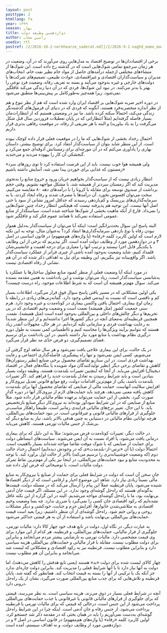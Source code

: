 ```yaml
---
layout: post
posttype: 2
htmllang: fa
year: ۱۳۹۹
season: بهار
title: دوازدهمین وظیفه دولت
author: رامین مجاب
usediv: rtl
postref: /2/2016-10-2-nerkhearze_saderat.md[]/2/2016-9-1-naghd_mamo_markaz.md[]/1/2016-6-29-بلوغ تصمیم‌گیری در سیاست‌گذاری پولی.md[]/2/2018-6-23-eslahatsakhtari_anes.md[]/1/2020-4-14-دوازدهمین وظیفه.md[]/2/2019-1-28-mos_afzayesh_sarmaye.md[]/2/2016-8-8-tahlil_nerkh_blmdt.md[]/2/2018-9-9-bare_sangin.md[]/2/2016-9-6-ronaghe_maskan.md[]/2/2019-9-6-pish_tavarom.md
---
```


برخی از اقتصاددان‌ها در توضیح اقتصاد به مدل‌هایی روی می‌آورند که در آن، وضعیت در هر زمان سرجمع تمامی شوک‌هایی است که در گذشته رخ داده است. این شوک‌ها از منشاءهای مختلفی ازجمله درآمدهای حاصل از مواد خام نظیر نفت خام، انتخاب‌های مدیران و سیاست‌گذاران اقتصادی و غیراقتصادی، حوادث طبیعی، تصمیم‌های شرکت‌ها یا دولت‌های خارجی و غیره به‌وجود می‌آیند و بسته به تعریف رفاه، وضعیت فردِ نوعی را بهتر یا بدتر می‌کنند. در نبود این شوک‌ها، فردی که در آن دنیا زندگی می‌کند غافلگیر نمی‌شود، زیرا همه‌چیز به‌طورکامل بر پیش‌بینی‌ها منطبق می‌شود.

در دوره اخیر ضربه شوک‌هایی بر اقتصاد ایران وارد شده است که هم از نظر تنوع و هم از نظر اندازه منحصربه‌فرد هستند، آنگونه که فردی که در دنیای آن فرمول‌های گذشته‌نگر زندگی می‌کند، احتمالاً سکته کرده باشد. ما نیز در وضعیتی هستیم که از انتظارات‌مان بسیار فاصله گرفته‌ایم (مثلاً انتظاراتی که در پایان تعطیلات فروردین سال قبل شکل می‌گرفت را به یاد بیاورید)  و البته با هر تعریفی از رفاه، در موقعیت رفاهی بدتری قرار داریم. 

احتمال رخداد بخشی از شوک‌هایی که ما را در موقعیت فعلی قرار داده کوچک نبوده است. از این منظر شاید بتوان از سیاست‌گذار انتقاد کرد. برای توضیح بیشتر، داستان بهاری را یادآوری می‌کنم که در آن مورچه‌ای برای زمستانش آذوقه‌ای جمع می‌کرد و گنجشکی آن کار را بیهوده می‌دید و می‌خندید. 

«ولی همیشه هوا خوب نیست. باید از این فرصت استفاده کرد تا توی روزهای سرد زمستون که غذایی برای خوردن پیدا نمی شه، آسایش داشته باشیم»

انتظار زیادی نیست که از سیاست‌گذار بخواهیم جریان ورود و خروج منابع را به‌نحوی مدیریت کند که اگر زمستان سردتر از همیشه شد، با مشکل مواجهه نشویم. وقتی حجم برداشت از صندوق توسعه برای مقابله با کرونا را با درآمدهای دهه ۸۰ مقایسه می‌کنیم، سخت می‌توان افسوس نخورد. آن درآمدها یا مصرف شدند و رفاه ایجاد کردند، یا به سرمایه‌گذاری‌های پرریسک و کم‌بازدهی رسیدند که حداقل امروز نشانی از سود یا حتی اصل آنها نیست. این توجیه هم پذیرفته نیست که هیچکس انتظار رخداد چنین شوک‌هایی را نمی‌داد. فارغ از آنکه ماهیت بخشی از شوک‌ها شناخته شده است، سیاستگذار از منابع عمومی استفاده نمی‌کند تا همانند عموم فکر کند و غافلگیر شود. 

البته پاسخ این سوال بحث‌برانگیز است: اینکه آیا می‌توان از سیاست‌گذار به‌دلیل هموار نبودن رفاه یا نوع بازدهی سرمایه‌گذاری‌ها انتقاد کرد؟ به‌عنوان مثال، توجه به این نکته لازم است که اولین کاربرد کلمه «رفاه» (یا واژه‌های هم‌مفهوم) در قانون اساسی در اصل ۳ و در دوازدهمین مورد از وظایف دولت آمده است. اگر بپذیریم که برخی از این وظایف با یکدیگر قابل اجرا نیستند و ترتیب آنها را معیاری برای درجه اهمیت و جانشینی‌شان قلمداد کنیم، شاید وضعیت به‌وجود آمده ناشی از چیزی فراتر از عملکرد سیاست‌گذار باشد. اگر واقع‌بینانه نیز بنگیریم، این وظیفه برای نیل به اهدافی ذکر شده که در آن هم نشانی از رفاه اقتصادی نیست.

در مورد اینکه آیا وضعیت فعلی از منظر کمبود منابع معلول ساختارها یا عملکرد یا بدشانسی سیاست‌گذار است، زیاد می‌توان نوشت و این یادداشت به همین مقدمه بسنده می‌کند. سوال مهم‌تر همیشه آن است که به شرط اطلاعات موجود، راه درست چیست؟

یکی اولین مشکلاتی که در مسیر یافتن پاسخ سوال فوق قرار می‌گیرد، اطلاعات بسیار کم و ناقصی است که نسبت به اپیدمی فعلی وجود دارد. گمانه‌زنی‌های زیادی در رابطه با زمان اوج بیماری، احتمال یافتن واکسن بیماری در کوتاه‌مدت و غیره وجود دارد. هرم سنی جمعیت کشور (مثل همیشه) نعمت است و وضعیت وخیم اقتصادی که در پی تحریم‌ها و دیگر چالش‌های داخلی و بین‌المللی به‌وجود آمده است (مثل همیشه)، نقمت. همچنین قرنطینه‌ای به‌معنای آنچه در دیگر کشورها اجرا نداشته‌ایم و از این منظر شدیداً به رعایت بهداشت فردی و سازمانی تکیه کرده‌ایم. در هر حال، مجهولات آنقدر زیاد هستند که نتوانیم برآیند ویژگی‌ها را محاسبه کنیم و نااطمینانی کمی نسبت به طول دوره درگیری نظام بهداشت یا منابع مورد نیاز داشته باشیم. در این یادداشت برای ترسیم فضای تصمیم‌گیری، دو فرض حدّی مد نظر قرار می‌گیرد. 

در یک حالت، برای این بیماری علاجی یافت نمی‌شود و هر سال شاهد اوج گرفتن آن می‌شویم، کسی ایمن نمی‌شود و تنها راه پیشگیری، فاصله‌گذاری اجتماعی و رعایت بهداشت فردی است. در این سناریو تقاضای محصول برخی صنایع (نظیر رستوران‌ها) کاهش و تقاضای برخی دیگر (نظیر تولیدکنندگان مواد شوینده یا بنگاه‌های فعال در اقتصاد دیجیتال) افزایش می‌یابد. از آنجا که اینچنین تغییرات بلندمدت هستند، وظیفه دولت بسیار بنیادین است و باید شرایط رسیدن به تعادل بلندمدت جدید را فراهم کند. اگر تغییرات بلندمدت باشند، یکی از مهم‌ترین اقدامات دولت، رفع موانع قانونی تعدیل نیروی‌کار و افزایش سلالیت آنهاست. حمایت مالی از صنایعی که تقاضای محصول آنها برای بلندمدت کاهش یافته معنی نمی‌دهد، هرچند باید حمایت‌های لازم از نیروی‌کار آنها در دوره گذار صورت گیرد. بخشی از این حمایت می‌تواند برعهده نظام مالیاتی قرار داده شود. مثلاً منابع از صنایعی که در این شرایط سودآور بوده‌اند به نیروی‌کار دیگر صنایع بازتخصیص یابد. با این حال، تغییر نرخ‌های مالیاتی فرایندی زمانبر است، طبیعتاً راهکار مناسب‌تر جلوگیری از فرارهای مالیاتی قانونی و غیرقانونی است. در نبود حمایت‌های بین‌المللی، هرچه توانایی نظام مالیاتی در دستیابی به چنین هدفی بالاتر باشد، نیاز به منابع دیگر که بی‌شک از جنس مالیات تورمی هستند، کاهش می‌یابد. 

در حالت دیگر، تغییرات کوتاه‌مدت فرض می‌شوند؛ مثلاً به این دلیل که برای بیماری درمانی یافت می‌شود، یا افراد نسبت به آن ایمن می‌شوند. سیاست‌های انبساطی دولت برای حمایت از صنایعی که با شوک موقت تقاضا مواجه شده‌اند بسیار بااهمیت است. احتمالاً دولت (با آن «ترس-از-بلندمدت»ی که در وجودش دیده‌ایم) احتمال رخداد حالت دوم (که وضعیت خوشبینانه‌تری را ترسیم می‌کند) بالاتر از حالت اول برآورد کند. با توجه به محدودیت منابع و نبود حمایت‌های بین‌المللی، در اینجا نیز یکی از مهم‌ترین نقاط تمرکز دولت مالیات است، با توضیحاتی که فرض اول داده شد.

جانِ سخن آن است که دولت در شرایط فعلی برای حمایت از صنایع یا نیروی‌کار به منابع مالی نسبتاً زیادی نیاز دارد. شاهد این موضوع اخبار و ارقامی است که از دیگر اقتصادها شنیده می‌شود. پایان قرنطینه عملاً این پیام را ارسال می‌کند که در مسئله دولت، قیمت‌ها به‌گونه‌ای هستند که راه‌حل گوشه‌ای وجود ندارد. در این مسئله، اگر قیمت جانَ آدمی بی‌نهایت بود، ما با راه‌حل گوشه‌ای مواجه می‌شدیم. البته در این گزاره از این نکته غافل نشده‌ایم که رکود اقتصادی جان کسی را نمی‌گیرد یا ضرری ندارد. چه بسا وضعیت وخیم اقتصادی به متلاشی‌شدن خانوارها، افزایش جرم و جنایت، خودکشی و دیگر مشکلات روحی و روانی ختم شود. راه‌حل گوشه‌ای از آن منظر داشتیم، زیرا بعید است قیمت حمایت‌های بین‌المللی بی‌نهایت باشد و استفاده از آن به هر قیمتی حداکثر می‌شود.

به عبارت دیگر، در نگاه اول، دولت در تابع هدف خود چهار کالا دارد: مالیات تورمی، جلوگیری از فرار مالیاتی، حمایت‌های بین‌المللی، و قرنطینه. هر کدام از این موارد برای وی قیمت مشخصی دارد. مالیات تورمی به نارضایتی بیشتر مردم می‌انجامد و بنابراین برای دولت مطلوب نیست. مقابله با فرار مالیاتی و حمایت‌های بین‌المللی هزینه سیاسی دارد و بنابراین مطلوب نیست. قرنطینه نیز به رکود اقتصادی و مشکلاتی که لیست شد می‌انجامد و بنابراین آن هم مطلوب نیست. 

چهار کالای لیست شده برای دولت «بد» هستند (یعنی تابع هدفش را کاهش می‌دهند)، اما دولت به آنها نیاز دارد تا با آنها شرایط فعلی را مدیریت کند. بنابراین دولت چاره‌ای ندارد جز آنکه یک یا ترکیبی از آنها را بسته به قیمت انتخاب کند. همانطور که گفته شد، پایان قرنطینه و تلاش‌هایی که برای جذب منابع بین‌المللی صورت می‌گیرد، نشان از یک راه‌حل درونی دارد.

آنچه در شرایط فعلی بسیار در ذوق می‌زند، هزینه سیاسی است. به نظر می‌رسد، قیمتی که برای جلوگیری از فرارهای مالیاتی قانونی یا غیرقانونی یا جذب حمایت‌های بین‌المللی پرداخت می‌شود از این جنس است، درحالی که قیمتی که برای مالیات تورمی یا قرنطینه پرداخت می‌شود، از جنس رفاه و جانِ آدمی است. اینکه چرا در این شرایط راه‌حل گوشه‌ای به‌دست نمی‌آوریم را باید در همان بحثی که در مقدمه ذکر شد جستجو کرد. اولین کاربرد کلمه «رفاه» (یا واژه‌های هم‌مفهوم) در قانون اساسی در اصل ۳ و در دوازدهمین مورد از وظایف دولت، و نه اهداف سیستم، آمده است. 